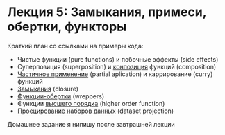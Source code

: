 # Лекция 5: Замыкания, примеси, обертки, функторы

Краткий план со ссылками на примеры кода:

- Чистые функции (pure functions) и побочные эффекты (side effects)
- Суперпозиция (superposition) и [конпозиция](https://github.com/HowProgrammingWorks/Composition)
функций (composition)
- [Частичное применение](https://github.com/HowProgrammingWorks/PartialApplication)
(partial aplication) и каррирование (curry) функций
- [Замыкания](https://github.com/HowProgrammingWorks/Closure) (closure)
- [Функции-обертки](https://github.com/HowProgrammingWorks/Wrapper) (wreppers)
- Функции [высшего порядка](https://github.com/HowProgrammingWorks/HigherOrderFunction)
(higher order function)
- [Проецирование наборов данных](https://github.com/HowProgrammingWorks/Projection)
(dataset projection)

Домашнее задание я нипишу после завтрашней лекции
